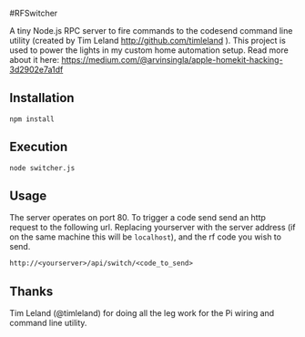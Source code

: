 #RFSwitcher

A tiny Node.js RPC server to fire commands to the codesend command line utility (created by Tim Leland http://github.com/timleland ). This project is used to power the lights in my custom home automation setup. Read more about it here:  https://medium.com/@arvinsingla/apple-homekit-hacking-3d2902e7a1df

## Installation ##

`npm install`

## Execution ##

`node switcher.js`

## Usage ##

The server operates on port 80. To trigger a code send send an http request to the following url. Replacing yourserver with the server address (if on the same machine this will be `localhost`), and the rf code you wish to send.

`http://<yourserver>/api/switch/<code_to_send>`

## Thanks ##

Tim Leland (@timleland) for doing all the leg work for the Pi wiring and command line utility. 
